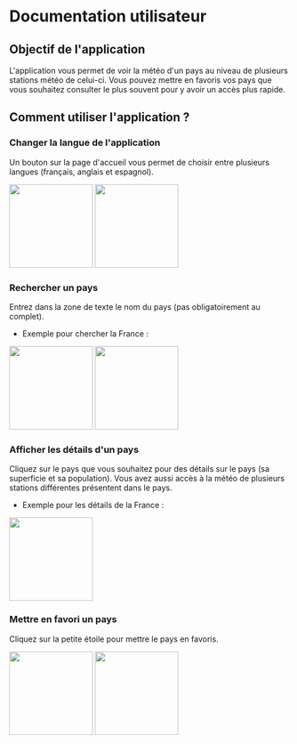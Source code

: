 # Documentation utilisateur
## Objectif de l'application 
L'application vous permet de voir la météo d'un pays au niveau de plusieurs stations météo de celui-ci.
Vous pouvez mettre en favoris vos pays que vous souhaitez consulter le plus souvent pour y avoir un accès plus rapide.
## Comment utiliser l'application ?
### Changer la langue de l'application
Un bouton sur la page d'accueil vous permet de choisir entre plusieurs langues (français, anglais et espagnol).

<img src="https://github.com/MaxenceJRY/TPMIN2_Alban_Maxence/assets/135508615/be6cedbe-553a-4310-b49b-4e55f818db14" width="150">
<img src="https://github.com/MaxenceJRY/TPMIN2_Alban_Maxence/assets/135508615/587c5016-c8aa-4268-965d-5a6cc7bd4733" width="150">

### Rechercher un pays
Entrez dans la zone de texte le nom du pays (pas obligatoirement au complet). 

- Exemple pour chercher la France :

<img src="https://github.com/MaxenceJRY/TPMIN2_Alban_Maxence/assets/135508615/621c2e26-4bd1-4688-b607-ed8a9579c7d5" width="150">
<img src="https://github.com/MaxenceJRY/TPMIN2_Alban_Maxence/assets/135508615/92346887-3abd-4430-a6c3-724cb069049b" width="150">

### Afficher les détails d'un pays
Cliquez sur le pays que vous souhaitez pour des détails sur le pays (sa superficie et sa population). Vous avez aussi accès à la météo
de plusieurs stations différentes présentent dans le pays.

- Exemple pour les détails de la France :
<img src="https://github.com/MaxenceJRY/TPMIN2_Alban_Maxence/assets/135508615/abe67744-82e7-4935-b899-c8174afb4396" width="150">

### Mettre en favori un pays

Cliquez sur la petite étoile pour mettre le pays en favoris.

<img src="https://github.com/MaxenceJRY/TPMIN2_Alban_Maxence/assets/135508615/abe67744-82e7-4935-b899-c8174afb4396" width="150">
<img src="https://github.com/MaxenceJRY/TPMIN2_Alban_Maxence/assets/135508615/4156da2d-f850-4463-84c6-42e050d79fec" width="150">
